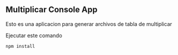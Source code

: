 ## Multiplicar Console App

Esto es una aplicacion para generar archivos de tabla de multiplicar

Ejecutar este comando 

```
npm install
```